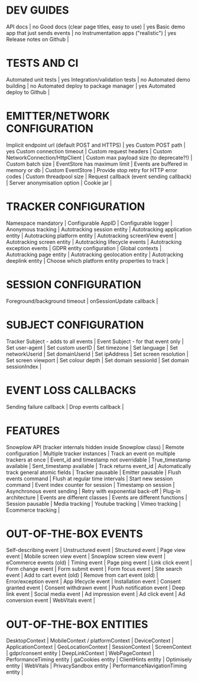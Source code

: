 # DEV GUIDES
API docs | no
Good docs (clear page titles, easy to use) | yes
Basic demo app that just sends events | no
Instrumentation apps ("realistic") | yes
Release notes on Github | 

# TESTS AND CI
Automated unit tests | yes
Integration/validation tests | no
Automated demo building | no
Automated deploy to package manager | yes
Automated deploy to Github | 

# EMITTER/NETWORK CONFIGURATION
Implicit endpoint url (default POST and HTTPS) | yes
Custom POST path | yes
Custom connection timeout | 
Custom request headers | 
Custom NetworkConnection/HttpClient | 
Custom max payload size (to deprecate?!) | 
Custom batch size | 
EventStore has maximum limit | 
Events are buffered in memory or db | 
Custom EventStore | 
Provide stop retry for HTTP error codes | 
Custom threadpool size | 
Request callback (event sending callback) | 
Server anonymisation option | 
Cookie jar | 

# TRACKER CONFIGURATION
Namespace mandatory | 
Configurable AppID | 
Configurable logger | 
Anonymous tracking | 
Autotracking session entity | 
Autotracking application entity | 
Autotracking platform entity | 
Autotracking screenView event | 
Autotracking screen entity | 
Autotracking lifecycle events | 
Autotracking exception events | 
GDPR entity configuration | 
Global contexts | 
Autotracking page entity | 
Autotracking geolocation entity | 
Autotracking deeplink entity | 
Choose which platform entity properties to track | 

# SESSION CONFIGURATION
Foreground/background timeout | 
onSessionUpdate callback | 

# SUBJECT CONFIGURATION
Tracker Subject - adds to all events | 
Event Subject - for that event only | 
Set user-agent | 
Set custom userID | 
Set timezone | 
Set language | 
Set networkUserid | 
Set domainUserid | 
Set ipAddress | 
Set screen resolution | 
Set screen viewport | 
Set colour depth | 
Set domain sessionId | 
Set domain sessionIndex | 

# EVENT LOSS CALLBACKS
Sending failure callback | 
Drop events callback | 

# FEATURES
Snowplow API (tracker internals hidden inside Snowplow class) | 
Remote configuration | 
Multiple tracker instances | 
Track an event on multiple trackers at once | 
Event_id and timestamp not overridable | 
True_timestamp available | 
Sent_timestamp available | 
Track returns event_id | 
Automatically track general atomic fields | 
Tracker pausable | 
Emitter pausable | 
Flush events command | 
Flush at regular time intervals | 
Start new session command | 
Event index counter for session | 
Timestamp on session | 
Asynchronous event sending | 
Retry with exponential back-off | 
Plug-in architecture | 
Events are different classes | 
Events are different functions | 
Session pausable | 
Media tracking | 
Youtube tracking | 
Vimeo tracking | 
Ecommerce tracking | 

# OUT-OF-THE-BOX EVENTS
Self-describing event | 
Unstructured event | 
Structured event | 
Page view event | 
Mobile screen view event | 
Snowplow screen view event | 
eCommerce events (old) | 
Timing event | 
Page ping event | 
Link click event | 
Form change event | 
Form submit event | 
Form focus event | 
Site search event | 
Add to cart event (old) | 
Remove from cart event (old) | 
Error/exception event | 
App lifecycle event | 
Installation event | 
Consent granted event | 
Consent withdrawn event | 
Push notification event | 
Deep link event | 
Social media event | 
Ad impression event | 
Ad click event | 
Ad conversion event | 
WebVitals event | 

# OUT-OF-THE-BOX ENTITIES
DesktopContext | 
MobileContext / platformContext | 
DeviceContext | 
ApplicationContext | 
GeoLocationContext | 
SessionContext | 
ScreenContext | 
gdpr/consent entity | 
DeepLinkContext | 
WebPageContext | 
PerformanceTiming entity | 
gaCookies entity | 
ClientHints entity | 
Optimisely entity | 
WebVitals | 
PrivacySandbox entity | 
PerformanceNavigationTiming entity | 
